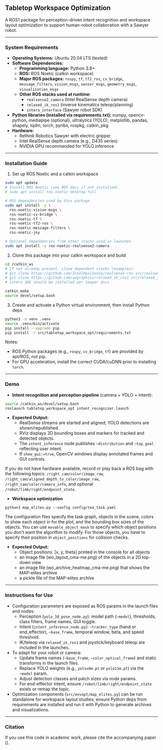 ## Tabletop Workspace Optimization

A ROS1 package for perception-driven intent recognition and workspace layout optimization to support human-robot collaboration with a Sawyer robot.

---

### System Requirements

- **Operating Systems:** Ubuntu 20.04 LTS (tested)
- **Software Dependencies:**
  - **Programming language:** Python 3.8+
  - **ROS:** ROS Noetic (catkin workspace)
  - **Major ROS packages:** `rospy`, `tf`, `tf2_ros`, `cv_bridge`, `message_filters`, `vision_msgs`, `sensor_msgs`, `geometry_msgs`, `visualization_msgs`
  - **Other ROS stacks used at runtime:**
    - `realsense2_camera` (Intel RealSense depth camera)
    - `relaxed_ik_ros1` (inverse kinematics teleop/planning)
    - `intera_interface` (Sawyer robot SDK)
- **Python libraries (installed via requirements.txt):** numpy, opencv-python, mediapipe (optional), ultralytics (YOLO), matplotlib, pandas, shapely, tqdm, torch, pyribs, rospkg, catkin_pkg
- **Hardware:**
  - Rethink Robotics Sawyer with electric gripper
  - Intel RealSense depth camera (e.g., D435 series)
  - NVIDIA GPU recommended for YOLO inference

---

### Installation Guide

1) Set up ROS Noetic and a catkin workspace

```bash
sudo apt update
# Install ROS Noetic (see ROS docs if not installed)
# sudo apt install ros-noetic-desktop-full

# ROS dependencies used by this package
sudo apt install -y \
  ros-noetic-vision-msgs \
  ros-noetic-cv-bridge \
  ros-noetic-tf \
  ros-noetic-tf2-ros \
  ros-noetic-message-filters \
  ros-noetic-joy

# Optional dependencies from other stacks used in launches
sudo apt install -y ros-noetic-realsense2-camera
```

2) Clone this package into your catkin workspace and build

```bash
cd /catkin_ws
# If not already present, clone dependent stacks (examples):
# git clone https://github.com/IntelRealSense/realsense-ros src/realsense-ros
# git clone https://github.com/uwgraphics/relaxed_ik_ros1 src/relaxed_ik_ros1
# intera SDK should be installed per Sawyer docs

catkin_make
source devel/setup.bash
```

3) Create and activate a Python virtual environment, then install Python deps

```bash
python3 -m venv .venv
source .venv/bin/activate
pip install --upgrade pip
pip install -r src/tabletop_workspace_opt/requirements.txt
```

Notes:
- ROS Python packages (e.g., `rospy`, `cv_bridge`, `tf`) are provided by apt/ROS, not pip.
- For GPU acceleration, install the correct CUDA/cuDNN prior to installing `torch`.

---

### Demo

- **Intent recognition and perception pipeline** (camera + YOLO + intent):

```bash
source /catkin_ws/devel/setup.bash
roslaunch tabletop_workspace_opt intent_recognizer.launch
```

- **Expected Output:**
  - RealSense streams are started and aligned; YOLO detections are shown/republished.
  - RViz displays 3D bounding boxes and markers for tracked and detected objects.
  - The `intent_inference` node publishes `~distribution` and `~top_goal` reflecting user intent.
  - If `show_gui:=true`, OpenCV windows display annotated frames and GUI controls.

If you do not have hardware available, record or play back a ROS bag with the following topics: `/right_cam/color/image_raw`, `/right_cam/aligned_depth_to_color/image_raw`, `/right_cam/color/camera_info`, and optional `/robot/limb/right/endpoint_state`.

- **Workspace optimization**

```
python3 map_elites.py --config config/tea_task.yaml
```

The configuration files specify the task graph, objects in the scene, colors to show each object in for the plot, and the bounding box sizes of the objects. You can use `movable_object_mask` to specify which object positions you don't want the algorithm to modify. For those objects, you have to specify their position in `object_positions` for collision checks.

- **Expected Output:**
  - Object positions: [x, y, theta] printed in the console for all objects
  - an image file (wo_layout_cma-me.png) of the objects in a 2D top-down view
  - an image file (wo_archive_heatmap_cma-me.png) that shows the MAP-elites archive
  - a pickle file of the MAP-elites archive
---

### Instructions for Use

- Configuration parameters are exposed as ROS params in the launch files and nodes:
  - Perception (`yolo_3d_pose_node.py`): model path (`~model`), thresholds, class filters, frame names, GUI toggle.
  - Intent (`intent_inference_node.py`): `~tracker_type` (hand or end_effector), `~base_frame`, temporal window, beta, and speed threshold.
  - IK/teleop via `relaxed_ik_ros1` and joystick/keyboard teleop are included in the launches.
- To adapt for your robot or camera:
  - Update frame names (`~base_frame`, `~color_optical_frame`) and static transforms in the launch files.
  - Replace YOLO weights (e.g., `yolov8m.pt` or `yolo11m.pt`) via the `~model` param.
  - Adjust detection classes and patch sizes via node params.
  - For end-effector intent, ensure `/robot/limb/right/endpoint_state` exists or remap the topic.
- Optimization components (`src/envopt/map_elites.py`) can be run standalone for workspace layout studies; ensure Python deps from requirements are installed and run it with Python to generate archives and visualizations.

---

### Citation

If you use this code in academic work, please cite the accompanying paper ().
